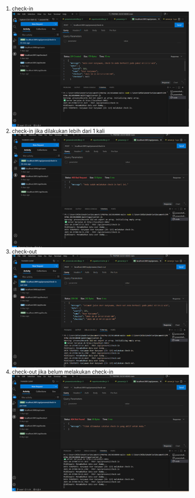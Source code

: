 1. check-in
![check-in](<Screenshot 2025-10-25 075840.png>)
2. check-in jika dilakukan lebih dari 1 kali
![check](<Screenshot 2025-10-25 075906-1.png>)
3. check-out
![check-out](<Screenshot 2025-10-25 075935.png>)
4. check-out jika belum melakukan check-in
![check-out](<Screenshot 2025-10-25 075952.png>)

